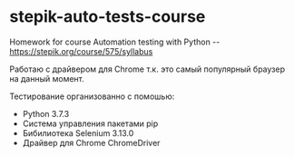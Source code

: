 # stepik-auto-tests-course
Homework for course Automation testing with Python -- https://stepik.org/course/575/syllabus

Работаю с драйвером для Chrome т.к. это самый популярный браузер на данный момент.

Тестирование организованно с помошью:
- Python 3.7.3
- Система управления пакетами pip
- Бибилиотека Selenium  3.13.0
- Драйвер для Chrome ChromeDriver
